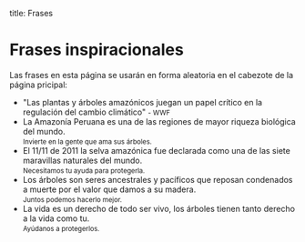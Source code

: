 title: Frases

# Frases inspiracionales

Las frases en esta página se usarán en forma aleatoria en el cabezote de la página pricipal:

- "Las plantas y árboles amazónicos juegan un papel crítico en la regulación del cambio climático" <small>- WWF</small>
- La Amazonía Peruana es una de las regiones de mayor riqueza biológica del mundo. <br><small>Invierte en la gente que ama sus árboles.</small>
- El 11/11 de 2011 la selva amazónica fue declarada como una de las siete maravillas naturales del mundo. <br><small>Necesitamos tu ayuda para protegerla.</small>
- Los árboles son seres ancestrales y pacíficos que reposan condenados a muerte por el valor que damos a su madera.  <br><small>Juntos podemos hacerlo mejor.</small>
- La vida es un derecho de todo ser vivo, los árboles tienen tanto derecho a la vida como tu.<br><small>Ayúdanos a protegerlos.</small>
